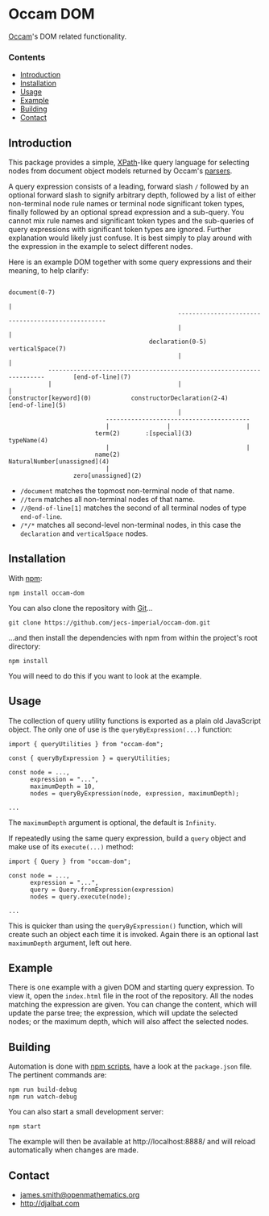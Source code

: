 # Occam DOM

[Occam](https://github.com/jecs-imperial/occam)'s DOM related functionality.

### Contents

- [Introduction](#introduction)
- [Installation](#installation)
- [Usage](#usage)
- [Example](#example)
- [Building](#building)
- [Contact](#contact)

## Introduction

This package provides a simple, [XPath](https://en.wikipedia.org/wiki/XPath)-like query language for selecting nodes from document object models returned by Occam's [parsers](https://github.com/jecs-imperial/occam-parsers).

A query expression consists of a leading, forward slash `/` followed by an optional forward slash to signify arbitrary depth, followed by a list of either non-terminal node rule names or terminal node significant token types, finally followed by an optional spread expression and a sub-query. You cannot mix rule names and significant token types and the sub-queries of query expressions with significant token types are ignored. Further explanation would likely just confuse. It is best simply to play around with the expression in the example to select different nodes.

Here is an example DOM together with some query expressions and their meaning, to help clarify:
```
                                                                  document(0-7)
                                                                        |
                                               --------------------------------------------------
                                               |                                                |
                                       declaration(0-5)                                 verticalSpace(7)
                                               |                                                |
           ---------------------------------------------------------------------        [end-of-line](7)
           |                                   |                               |
Constructor[keyword](0)           constructorDeclaration(2-4)          [end-of-line](5)
                                               |
                           ----------------------------------------
                           |                |                     |
                        term(2)       :[special](3)          typeName(4)
                           |                                      |
                        name(2)                     NaturalNumber[unassigned](4)
                           |
                  zero[unassigned](2)

```
* `/document` matches the topmost non-terminal node of that name.
* `//term` matches all non-terminal nodes of that name.
* `//@end-of-line[1]` matches the second of all terminal nodes of type `end-of-line`.
* `/*/*` matches all second-level non-terminal nodes, in this case the `declaration` and `verticalSpace` nodes.

## Installation

With [npm](https://www.npmjs.com/):

    npm install occam-dom

You can also clone the repository with [Git](https://git-scm.com/)...

    git clone https://github.com/jecs-imperial/occam-dom.git

...and then install the dependencies with npm from within the project's root directory:

    npm install

You will need to do this if you want to look at the example.

## Usage

The collection of query utility functions is exported as a plain old JavaScript object. The only one of use is the `queryByExpression(...)` function:

```
import { queryUtilities } from "occam-dom";

const { queryByExpression } = queryUtilities;

const node = ...,
      expression = "...",
      maximumDepth = 10,
      nodes = queryByExpression(node, expression, maximumDepth);

...
```
The `maximumDepth` argument is optional, the default is `Infinity`.

If repeatedly using the same query expression, build a `query` object and make use of its `execute(...)` method:

```
import { Query } from "occam-dom";

const node = ...,
      expression = "...",
      query = Query.fromExpression(expression)
      nodes = query.execute(node);

...
```
This is quicker than using the `queryByExpression()` function, which will create such an object each time it is invoked. Again there is an optional last `maximumDepth` argument, left out here.

## Example

There is one example with a given DOM and starting query expression. To view it, open the `index.html` file in the root of the repository. All the nodes matching the expression are given. You can change the content, which will update the parse tree; the expression, which will update the selected nodes; or the maximum depth, which will also affect the selected nodes.

## Building

Automation is done with [npm scripts](https://docs.npmjs.com/misc/scripts), have a look at the `package.json` file. The pertinent commands are:

    npm run build-debug
    npm run watch-debug

You can also start a small development server:

    npm start

The example will then be available at http://localhost:8888/ and will reload automatically when changes are made.

## Contact

* james.smith@openmathematics.org
* http://djalbat.com
